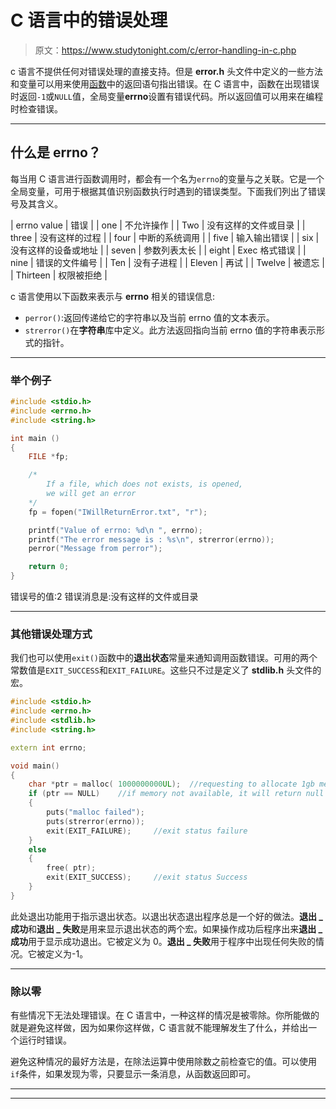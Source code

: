 # C 语言中的错误处理

> 原文：<https://www.studytonight.com/c/error-handling-in-c.php>

c 语言不提供任何对错误处理的直接支持。但是 **error.h** 头文件中定义的一些方法和变量可以用来使用[函数](user-defined-functions-in-c.php)中的返回语句指出错误。在 C 语言中，函数在出现错误时返回`-1`或`NULL`值，全局变量**errno**设置有错误代码。所以返回值可以用来在编程时检查错误。

* * *

## 什么是 errno？

每当用 C 语言进行函数调用时，都会有一个名为`errno`的变量与之关联。它是一个全局变量，可用于根据其值识别函数执行时遇到的错误类型。下面我们列出了错误号及其含义。

| errno value | 错误 |
| one | 不允许操作 |
| Two | 没有这样的文件或目录 |
| three | 没有这样的过程 |
| four | 中断的系统调用 |
| five | 输入输出错误 |
| six | 没有这样的设备或地址 |
| seven | 参数列表太长 |
| eight | Exec 格式错误 |
| nine | 错误的文件编号 |
| Ten | 没有子进程 |
| Eleven | 再试 |
| Twelve | 被遗忘 |
| Thirteen | 权限被拒绝 |

c 语言使用以下函数来表示与 **errno** 相关的错误信息:

*   `perror()`:返回传递给它的字符串以及当前 errno 值的文本表示。
*   `strerror()`在**字符串**库中定义。此方法返回指向当前 errno 值的字符串表示形式的指针。

* * *

### 举个例子

```cpp
#include <stdio.h>       
#include <errno.h>       
#include <string.h> 

int main ()
{
    FILE *fp;

    /* 
        If a file, which does not exists, is opened,
        we will get an error
    */ 
    fp = fopen("IWillReturnError.txt", "r");

    printf("Value of errno: %d\n ", errno);
    printf("The error message is : %s\n", strerror(errno));
    perror("Message from perror");

    return 0;
}
```

错误号的值:2 错误消息是:没有这样的文件或目录

* * *

### 其他错误处理方式

我们也可以使用`exit()`函数中的**退出状态**常量来通知调用函数错误。可用的两个常数值是`EXIT_SUCCESS`和`EXIT_FAILURE`。这些只不过是定义了 **stdlib.h** 头文件的宏。

```cpp
#include <stdio.h>       
#include <errno.h>       
#include <stdlib.h>       
#include <string.h>       

extern int errno;

void main()
{
    char *ptr = malloc( 1000000000UL);  //requesting to allocate 1gb memory space
    if (ptr == NULL)    //if memory not available, it will return null 
    {  
        puts("malloc failed");
        puts(strerror(errno));
        exit(EXIT_FAILURE);     //exit status failure
    }
    else
    {
        free( ptr);
        exit(EXIT_SUCCESS);     //exit status Success      
    }
}
```

此处退出功能用于指示退出状态。以退出状态退出程序总是一个好的做法。**退出 _ 成功**和**退出 _ 失败**是用来显示退出状态的两个宏。如果操作成功后程序出来**退出 _ 成功**用于显示成功退出。它被定义为 0。**退出 _ 失败**用于程序中出现任何失败的情况。它被定义为-1。

* * *

### 除以零

有些情况下无法处理错误。在 C 语言中，一种这样的情况是被零除。你所能做的就是避免这样做，因为如果你这样做，C 语言就不能理解发生了什么，并给出一个运行时错误。

避免这种情况的最好方法是，在除法运算中使用除数之前检查它的值。可以使用`if`条件，如果发现为零，只要显示一条消息，从函数返回即可。

* * *

* * *